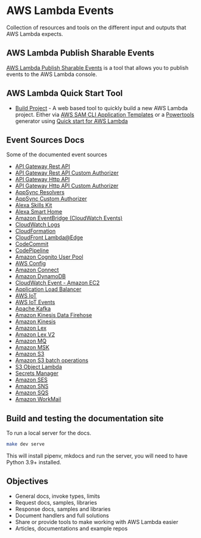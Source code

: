 # AWS Lambda Events

Collection of resources and tools on the different input and outputs that AWS Lambda expects.

## AWS Lambda Publish Sharable Events

[AWS Lambda Publish Sharable Events](./event-schema/README.md) is a tool that allows you to publish events to the AWS Lambda console.

## AWS Lambda Quick Start Tool

- [Build Project](https://lambda.101i.de/build-project/) - A web based tool to quickly build a new AWS Lambda project. Either via [AWS SAM CLI Application Templates](https://github.com/aws/aws-sam-cli-app-templates) or a [Powertools](https://awslabs.github.io/aws-lambda-powertools-python/latest/) generator using [Quick start for AWS Lambda](https://github.com/michaelbrewer/aws-lambda-quickstart)

## Event Sources Docs

Some of the documented event sources

- [API Gateway Rest API](https://lambda.101i.de/rest-api)
- [API Gateway Rest API Custom Authorizer](https://lambda.101i.de/rest-api-custom-authorizer/)
- [API Gateway Http API](https://lambda.101i.de/http-api)
- [API Gateway Http API Custom Authorizer](https://lambda.101i.de/http-api-custom-authorizer/)
- [AppSync Resolvers](https://lambda.101i.de/appsync-resolver/)
- [AppSync Custom Authorizer](https://lambda.101i.de/appsync-authorizer/)
- [Alexa Skills Kit](https://lambda.101i.de/alexa-skills-kit/)
- [Alexa Smart Home](https://lambda.101i.de/alexa-smart-home)
- [Amazon EventBridge (CloudWatch Events)](https://lambda.101i.de/event-bridge)
- [CloudWatch Logs](https://lambda.101i.de/cloudwatch-logs)
- [CloudFormation](https://lambda.101i.de/cloudformation)
- [CloudFront Lambda@Edge](https://lambda.101i.de/cloudfront-lambda-edge)
- [CodeCommit](https://lambda.101i.de/code-commit)
- [CodePipeline](https://lambda.101i.de/code-pipeline-job)
- [Amazon Cognito User Pool](https://lambda.101i.de/cognito-user-pool)
- [AWS Config](https://lambda.101i.de/config)
- [Amazon Connect](https://lambda.101i.de/connect)
- [Amazon DynamoDB](https://lambda.101i.de/dynamodb)
- [CloudWatch Event - Amazon EC2](https://lambda.101i.de/event-bridge#ec2-instance-state-change-event)
- [Application Load Balancer](https://lambda.101i.de/alb)
- [AWS IoT](https://lambda.101i.de/iot)
- [AWS IoT Events](https://lambda.101i.de/iot-events)
- [Apache Kafka](https://lambda.101i.de/apache-kafka)
- [Amazon Kinesis Data Firehose](https://lambda.101i.de/kinesis-firehose)
- [Amazon Kinesis](https://lambda.101i.de/kinesis-streams)
- [Amazon Lex](https://lambda.101i.de/lex)
- [Amazon Lex V2](https://lambda.101i.de/lex-v2)
- [Amazon MQ](https://lambda.101i.de/mq)
- [Amazon MSK](https://lambda.101i.de/amazon-msk)
- [Amazon S3](https://lambda.101i.de/s3)
- [Amazon S3 batch operations](https://lambda.101i.de/s3-batch)
- [S3 Object Lambda](https://lambda.101i.de/s3-object-lambda)
- [Secrets Manager](https://lambda.101i.de/secrets-manager)
- [Amazon SES](https://lambda.101i.de/ses)
- [Amazon SNS](https://lambda.101i.de/sns)
- [Amazon SQS](https://lambda.101i.de/sqs)
- [Amazon WorkMail](https://lambda.101i.de/work-mail)

## Build and testing the documentation site

To run a local server for the docs.

```bash
make dev serve
```

This will install pipenv, mkdocs and run the server, you will need to have Python 3.9+ installed.

## Objectives

- General docs, invoke types, limits
- Request docs, samples, libraries
- Response docs, samples and libraries
- Document handlers and full solutions
- Share or provide tools to make working with AWS Lambda easier
- Articles, documentations and example repos

